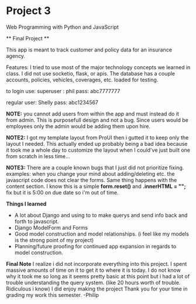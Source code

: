 # Project 3

Web Programming with Python and JavaScript

** Final Project **

This app is meant to track customer and policy data for an insurance agency.

Features:
I tried to use most of the major technology concepts we learned in class.  I did not use socketio, flask, or apis.
The database has a couple accounts, policies, vehicles, coverages, etc. loaded for testing.

to login use:
superuser : phil  pass: abc7777777

regular user: Shelly  pass: abc1234567

**NOTE:** you cannot add users from within the app and must instead do it from admin.  This is purposefull design and not a bug.  Since
users would be employees only the admin would be adding them upon hire.


**NOTE2:** I got my template layout from ProUI then i gutted it to keep only the layout I needed.  This actually ended up probably being a bad
idea because it took me a whole day to customize the layout when I could've just built one from scratch in less time...

**NOTE3:** There are a couple known bugs that I just did not prioritize fixing.
examples: when you change your mind about adding/deleting etc. the javascript code does not clear the forms. Same thing happens with the
content section.  I know this is a simple **form.reset()**  and **.innerHTML = "";** fix but it is 5:00 on due date so i'm out of time.

**Things I learned**
- A lot about Django and using to to make querys and send info back and forth to javascript.
- Django ModelForm and Forms
- Good model construction and model relationships. (i feel like my models is the strong point of my project)
- Planning/future proofing for continued app expansion in regards to model construction.

**Final Note**
I realize i did not incorporate everything into this project.  I spent massive amounts of time on it to get it to where it is today.
I do not know why it took me so long as it seems pretty basic at this point but i had a lot of trouble understanding the query system.
(like 20 hours worth of trouble.  Ridiculous i know)
I did enjoy making the project  Thank you for your time in grading my work this semester.
-Philip